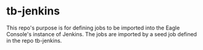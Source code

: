 # tb-jenkins
This repo's purpose is for defining jobs to be imported into the Eagle Console's instance of Jenkins. The jobs are imported by a seed job defined in the repo tb-jenkins.
